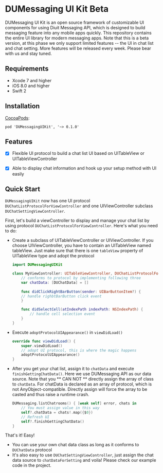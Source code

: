 # DUMessaging UI Kit Beta


DUMessaging UI Kit is an open source framework of customizable UI components for using Diuit Messaging API, which is designed to build messaging feature into any mobile apps quickly. This repository contains the entire UI library for modern messaging apps. Note that this is a beta version, at this phase we only support limited features -- the UI in chat list and chat setting. More features will be released every week. Please bear with us and stay tuned.

## Requirements

* Xcode 7 and higher
* iOS 8.0 and higher
* Swift 2

## Installation

[CocoaPods](http://www.cocoapods.org):

    pod 'DUMessagingUIKit', '~> 0.1.0'
    
## Features

- [x] Flexible UI protocol to build a chat list UI based on UITableView or UITableViewController
- [x] Able to display chat information and hook up your setup method with UI easily


## Quick Start

`DUMessagingUIKit` now has one UI protocol `DUChatListProtocolForViewController` and one UIViewController subclass `DUChatSettingViewController`.

First, let's build a viewController to display and manage your chat list by using protocol `DUChatListProtocolForViewController`. Here's what you need to do:

* Create a subclass of UITableViewController or UIViewController. If you choose UIViewController, you have to contain an UITableView named tableView. Just make sure that there is one `tableView` property of UITableView type and adopt the protocol

	```swift
	import DUMessagingUIKit
	
	class MyViewController: UITableViewController, DUChatListProtocolForViewController {
		// conforms to protocol by implementing following three
		var chatData: [DUChatData] = []
		
		func didClickRightBarButton(sender: UIBarButtonItem?) {
        // handle righbtBarButton click event
    	}
    
    	func didSelectCell(atIndexPath indexPath: NSIndexPath) {
        	// handle cell selection event
    	}
	}
	```
* Execute `adoptProtocolUIAppearance()` in `viewDidLoad()`

	```swift
	override func viewDidLoad() {
		super.viewDidLoad()
		// adopt UI protocol, this is where the magic happens
		adoptProtocolUIAppearance()
	}
	```

	
* After you get your chat list, assign it to `chatData` and execute `finishGettingChatData()`. Here we use DUMessaging API as our data source. Note that you ** CAN NOT ** directly assign the array of class to `chatData`. For chatData is declared as an array of protocol, which is not AnyObject-compatible. Directly assign will force the array to be casted and thus raise a runtime crash.

	```swift
	DUMessaging.listChatrooms() { [weak self] error, chats in
		// You must assign value in this way
		self?.chatData = chats!.map({$0})
		// Refresh UI
		self?.finishGettingChatData()
	}
	``` 
That's it! Easy!

* You can use your own chat data class as long as it conforms to `DUChatData` protocol
* It's also easy to use `DUChatSettingViewController`, just assign the chat data source to `chatDataForSetting` and voila! Please check our example code in the project.
